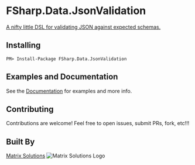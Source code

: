 # FSharp.Data.JsonValidation

[A nifty little DSL for validating JSON against expected schemas.](https://matrixsolutions.github.io/FSharp.Data.JsonValidation/)

## Installing

```nuget
PM> Install-Package FSharp.Data.JsonValidation
```

## Examples and Documentation

See the [Documentation](https://matrixsolutions.github.io/FSharp.Data.JsonValidation/) for examples and more info.


## Contributing

Contributions are welcome! Feel free to open issues, submit PRs, fork, etc!!!

## Built By

[Matrix Solutions](http://www.matrixformedia.com/)
![Matrix Solutions Logo](./docsrc/files/logo-matrix-gray.png)
